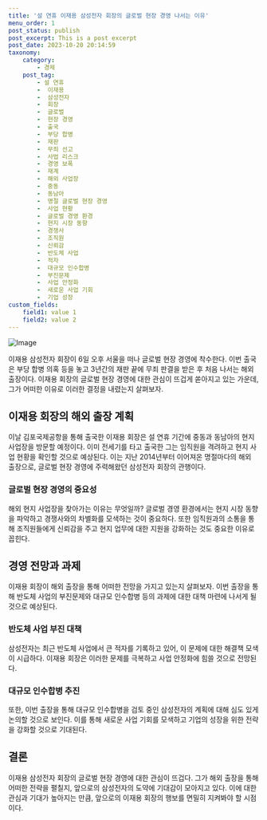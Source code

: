 ```yaml
---
title: '설 연휴 이재용 삼성전자 회장의 글로벌 현장 경영 나서는 이유'
menu_order: 1
post_status: publish
post_excerpt: This is a post excerpt
post_date: 2023-10-20 20:14:59
taxonomy:
    category:
        - 경제
    post_tag:
        - 설 연휴
        -  이재용
        -  삼성전자
        -  회장
        -  글로벌
        -  현장 경영
        -  출국
        -  부당 합병
        -  재판
        -  무죄 선고
        -  사법 리스크
        -  경영 보폭
        -  재계
        -  해외 사업장
        -  중동
        -  동남아
        -  명절 글로벌 현장 경영
        -  사업 현황
        -  글로벌 경영 환경
        -  현지 시장 동향
        -  경쟁사
        -  조직원
        -  신뢰감
        -  반도체 사업
        -  적자
        -  대규모 인수합병
        -  부진문제
        -  사업 안정화
        -  새로운 사업 기회
        -  기업 성장
custom_fields:
    field1: value 1
    field2: value 2
---
```


![Image](https://imgnews.pstatic.net/image/243/2024/02/06/0000056097_001_20240206175701276.jpg?type=w647)


이재용 삼성전자 회장이 6일 오후 서울을 떠나 글로벌 현장 경영에 착수한다. 이번 출국은 부당 합병 의혹 등을 놓고 3년간의 재판 끝에 무죄 판결을 받은 후 처음 나서는 해외 출장이다. 이재용 회장의 글로벌 현장 경영에 대한 관심이 뜨겁게 쏟아지고 있는 가운데, 그가 어떠한 이유로 이러한 결정을 내렸는지 살펴보자.

## 이재용 회장의 해외 출장 계획
이날 김포국제공항을 통해 출국한 이재용 회장은 설 연휴 기간에 중동과 동남아의 현지 사업장을 방문할 예정이다. 이미 전세기를 타고 출국한 그는 임직원을 격려하고 현지 사업 현황을 확인할 것으로 예상된다. 이는 지난 2014년부터 이어져온 명절마다의 해외 출장으로, 글로벌 현장 경영에 주력해왔던 삼성전자 회장의 관행이다.

### 글로벌 현장 경영의 중요성
해외 현지 사업장을 찾아가는 이유는 무엇일까? 글로벌 경영 환경에서는 현지 시장 동향을 파악하고 경쟁사와의 차별화를 모색하는 것이 중요하다. 또한 임직원과의 소통을 통해 조직원들에게 신뢰감을 주고 현지 업무에 대한 지원을 강화하는 것도 중요한 이유로 꼽힌다.

## 경영 전망과 과제
이재용 회장이 해외 출장을 통해 어떠한 전망을 가지고 있는지 살펴보자. 이번 출장을 통해 반도체 사업의 부진문제와 대규모 인수합병 등의 과제에 대한 대책 마련에 나서게 될 것으로 예상된다.

### 반도체 사업 부진 대책
삼성전자는 최근 반도체 사업에서 큰 적자를 기록하고 있어, 이 문제에 대한 해결책 모색이 시급하다. 이재용 회장은 이러한 문제를 극복하고 사업 안정화에 힘쓸 것으로 전망된다.

### 대규모 인수합병 추진
또한, 이번 출장을 통해 대규모 인수합병을 검토 중인 삼성전자의 계획에 대해 심도 있게 논의할 것으로 보인다. 이를 통해 새로운 사업 기회를 모색하고 기업의 성장을 위한 전략을 강화할 것으로 기대된다.

## 결론
이재용 삼성전자 회장의 글로벌 현장 경영에 대한 관심이 뜨겁다. 그가 해외 출장을 통해 어떠한 전략을 펼칠지, 앞으로의 삼성전자의 도약에 기대감이 모아지고 있다. 이에 대한 관심과 기대가 높아지는 만큼, 앞으로의 이재용 회장의 행보를 면밀히 지켜봐야 할 시점이다.
